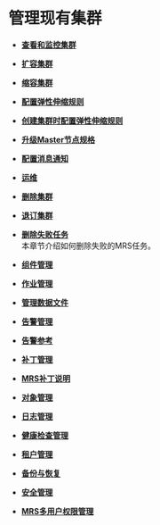 # 管理现有集群<a name="ZH-CN_TOPIC_0173178373"></a>

-   **[查看和监控集群](查看和监控集群.md)**  

-   **[扩容集群](扩容集群.md)**  

-   **[缩容集群](缩容集群.md)**  

-   **[配置弹性伸缩规则](配置弹性伸缩规则.md)**  

-   **[创建集群时配置弹性伸缩规则](创建集群时配置弹性伸缩规则.md)**  

-   **[升级Master节点规格](升级Master节点规格.md)**  

-   **[配置消息通知](配置消息通知.md)**  

-   **[运维](运维.md)**  

-   **[删除集群](删除集群.md)**  

-   **[退订集群](退订集群.md)**  

-   **[删除失败任务](删除失败任务.md)**  
本章节介绍如何删除失败的MRS任务。
-   **[组件管理](组件管理.md)**  

-   **[作业管理](作业管理.md)**  

-   **[管理数据文件](管理数据文件.md)**  

-   **[告警管理](告警管理.md)**  

-   **[告警参考](告警参考.md)**  

-   **[补丁管理](补丁管理.md)**  

-   **[MRS补丁说明](MRS补丁说明.md)**  

-   **[对象管理](对象管理.md)**  

-   **[日志管理](日志管理.md)**  

-   **[健康检查管理](健康检查管理.md)**  

-   **[租户管理](租户管理.md)**  

-   **[备份与恢复](备份与恢复.md)**  

-   **[安全管理](安全管理.md)**  

-   **[MRS多用户权限管理](MRS多用户权限管理.md)**  


